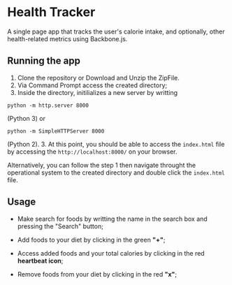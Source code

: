 # Health Tracker

A single page app that tracks the user's calorie intake, and optionally, other health-related metrics  using Backbone.js.

## Running the app

1. Clone the repository or Download and Unzip the ZipFile.
2. Via Command Prompt access the created directory; 
2. Inside the directory, initilializes a new server by writting 
```
python -m http.server 8000
```
(Python 3) or 
```
python -m SimpleHTTPServer 8000
```
(Python 2).
3. At this point, you should be able to access the ``index.html`` file by accessing the ``http://localhost:8000/`` on your browser.

Alternatively, you can follow the step 1 then navigate throught the operational system to the created directory and double click the ``index.html`` file.

## Usage 

- Make search for foods by writting the name in the search box and pressing the "Search" button; 

- Add foods to your diet by clicking in the green **"+"**; 

- Access added foods and your total calories by clicking in the red **heartbeat icon**; 

- Remove foods from your diet by clicking in the red **"x"**;